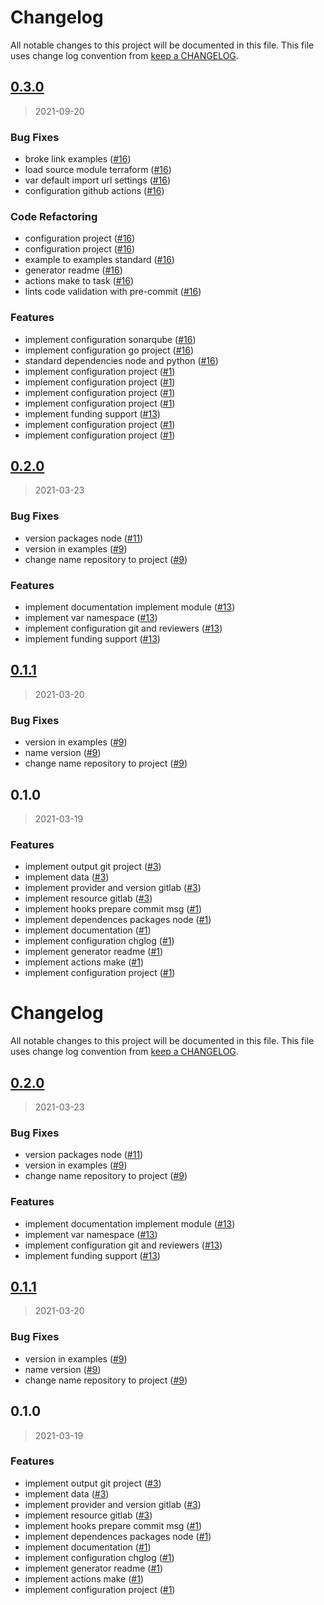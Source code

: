 # Changelog

All notable changes to this project will be documented in this file. This file uses change log convention from [keep a CHANGELOG](http://keepachangelog.com/en/0.3.0/).

<a name="0.3.0"></a>

## [0.3.0](https://github.com/hadenlabs/terraform-gitlab-project/compare/0.2.0...0.3.0)

> 2021-09-20

### Bug Fixes

- broke link examples ([#16](https://github.com/hadenlabs/terraform-gitlab-project/issues/16))
- load source module terraform ([#16](https://github.com/hadenlabs/terraform-gitlab-project/issues/16))
- var default import url settings ([#16](https://github.com/hadenlabs/terraform-gitlab-project/issues/16))
- configuration github actions ([#16](https://github.com/hadenlabs/terraform-gitlab-project/issues/16))

### Code Refactoring

- configuration project ([#16](https://github.com/hadenlabs/terraform-gitlab-project/issues/16))
- configuration project ([#16](https://github.com/hadenlabs/terraform-gitlab-project/issues/16))
- example to examples standard ([#16](https://github.com/hadenlabs/terraform-gitlab-project/issues/16))
- generator readme ([#16](https://github.com/hadenlabs/terraform-gitlab-project/issues/16))
- actions make to task ([#16](https://github.com/hadenlabs/terraform-gitlab-project/issues/16))
- lints code validation with pre-commit ([#16](https://github.com/hadenlabs/terraform-gitlab-project/issues/16))

### Features

- implement configuration sonarqube ([#16](https://github.com/hadenlabs/terraform-gitlab-project/issues/16))
- implement configuration go project ([#16](https://github.com/hadenlabs/terraform-gitlab-project/issues/16))
- standard dependencies node and python ([#16](https://github.com/hadenlabs/terraform-gitlab-project/issues/16))
- implement configuration project ([#1](https://github.com/hadenlabs/terraform-gitlab-project/issues/1))
- implement configuration project ([#1](https://github.com/hadenlabs/terraform-gitlab-project/issues/1))
- implement configuration project ([#1](https://github.com/hadenlabs/terraform-gitlab-project/issues/1))
- implement configuration project ([#1](https://github.com/hadenlabs/terraform-gitlab-project/issues/1))
- implement funding support ([#13](https://github.com/hadenlabs/terraform-gitlab-project/issues/13))
- implement configuration project ([#1](https://github.com/hadenlabs/terraform-gitlab-project/issues/1))
- implement configuration project ([#1](https://github.com/hadenlabs/terraform-gitlab-project/issues/1))

<a name="0.2.0"></a>

## [0.2.0](https://github.com/hadenlabs/terraform-gitlab-project/compare/0.1.1...0.2.0)

> 2021-03-23

### Bug Fixes

- version packages node ([#11](https://github.com/hadenlabs/terraform-gitlab-project/issues/11))
- version in examples ([#9](https://github.com/hadenlabs/terraform-gitlab-project/issues/9))
- change name repository to project ([#9](https://github.com/hadenlabs/terraform-gitlab-project/issues/9))

### Features

- implement documentation implement module ([#13](https://github.com/hadenlabs/terraform-gitlab-project/issues/13))
- implement var namespace ([#13](https://github.com/hadenlabs/terraform-gitlab-project/issues/13))
- implement configuration git and reviewers ([#13](https://github.com/hadenlabs/terraform-gitlab-project/issues/13))
- implement funding support ([#13](https://github.com/hadenlabs/terraform-gitlab-project/issues/13))

<a name="0.1.1"></a>

## [0.1.1](https://github.com/hadenlabs/terraform-gitlab-project/compare/0.1.0...0.1.1)

> 2021-03-20

### Bug Fixes

- version in examples ([#9](https://github.com/hadenlabs/terraform-gitlab-project/issues/9))
- name version ([#9](https://github.com/hadenlabs/terraform-gitlab-project/issues/9))
- change name repository to project ([#9](https://github.com/hadenlabs/terraform-gitlab-project/issues/9))

<a name="0.1.0"></a>

## 0.1.0

> 2021-03-19

### Features

- implement output git project ([#3](https://github.com/hadenlabs/terraform-gitlab-project/issues/3))
- implement data ([#3](https://github.com/hadenlabs/terraform-gitlab-project/issues/3))
- implement provider and version gitlab ([#3](https://github.com/hadenlabs/terraform-gitlab-project/issues/3))
- implement resource gitlab ([#3](https://github.com/hadenlabs/terraform-gitlab-project/issues/3))
- implement hooks prepare commit msg ([#1](https://github.com/hadenlabs/terraform-gitlab-project/issues/1))
- implement dependences packages node ([#1](https://github.com/hadenlabs/terraform-gitlab-project/issues/1))
- implement documentation ([#1](https://github.com/hadenlabs/terraform-gitlab-project/issues/1))
- implement configuration chglog ([#1](https://github.com/hadenlabs/terraform-gitlab-project/issues/1))
- implement generator readme ([#1](https://github.com/hadenlabs/terraform-gitlab-project/issues/1))
- implement actions make ([#1](https://github.com/hadenlabs/terraform-gitlab-project/issues/1))
- implement configuration project ([#1](https://github.com/hadenlabs/terraform-gitlab-project/issues/1))

# Changelog

All notable changes to this project will be documented in this file. This file uses change log convention from [keep a CHANGELOG](http://keepachangelog.com/en/0.3.0/).

<a name="0.2.0"></a>

## [0.2.0](https://github.com/hadenlabs/terraform-gitlab-project/compare/0.1.1...0.2.0)

> 2021-03-23

### Bug Fixes

- version packages node ([#11](https://github.com/hadenlabs/terraform-gitlab-project/issues/11))
- version in examples ([#9](https://github.com/hadenlabs/terraform-gitlab-project/issues/9))
- change name repository to project ([#9](https://github.com/hadenlabs/terraform-gitlab-project/issues/9))

### Features

- implement documentation implement module ([#13](https://github.com/hadenlabs/terraform-gitlab-project/issues/13))
- implement var namespace ([#13](https://github.com/hadenlabs/terraform-gitlab-project/issues/13))
- implement configuration git and reviewers ([#13](https://github.com/hadenlabs/terraform-gitlab-project/issues/13))
- implement funding support ([#13](https://github.com/hadenlabs/terraform-gitlab-project/issues/13))

<a name="0.1.1"></a>

## [0.1.1](https://github.com/hadenlabs/terraform-gitlab-project/compare/0.1.0...0.1.1)

> 2021-03-20

### Bug Fixes

- version in examples ([#9](https://github.com/hadenlabs/terraform-gitlab-project/issues/9))
- name version ([#9](https://github.com/hadenlabs/terraform-gitlab-project/issues/9))
- change name repository to project ([#9](https://github.com/hadenlabs/terraform-gitlab-project/issues/9))

<a name="0.1.0"></a>

## 0.1.0

> 2021-03-19

### Features

- implement output git project ([#3](https://github.com/hadenlabs/terraform-gitlab-project/issues/3))
- implement data ([#3](https://github.com/hadenlabs/terraform-gitlab-project/issues/3))
- implement provider and version gitlab ([#3](https://github.com/hadenlabs/terraform-gitlab-project/issues/3))
- implement resource gitlab ([#3](https://github.com/hadenlabs/terraform-gitlab-project/issues/3))
- implement hooks prepare commit msg ([#1](https://github.com/hadenlabs/terraform-gitlab-project/issues/1))
- implement dependences packages node ([#1](https://github.com/hadenlabs/terraform-gitlab-project/issues/1))
- implement documentation ([#1](https://github.com/hadenlabs/terraform-gitlab-project/issues/1))
- implement configuration chglog ([#1](https://github.com/hadenlabs/terraform-gitlab-project/issues/1))
- implement generator readme ([#1](https://github.com/hadenlabs/terraform-gitlab-project/issues/1))
- implement actions make ([#1](https://github.com/hadenlabs/terraform-gitlab-project/issues/1))
- implement configuration project ([#1](https://github.com/hadenlabs/terraform-gitlab-project/issues/1))
